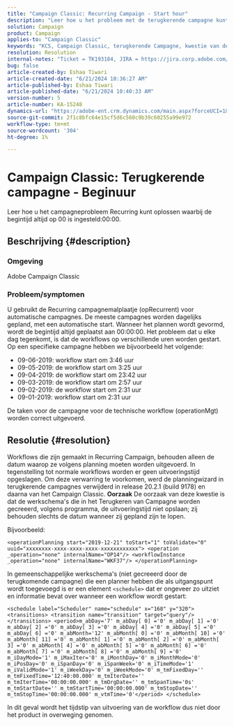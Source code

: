 ```yaml
---
title: "Campaign Classic: Recurring Campaign - Start hour"
description: "Leer hoe u het probleem met de terugkerende campagne kunt oplossen waarbij de begintijd altijd is ingesteld op 00:00:00."
solution: Campaign
product: Campaign
applies-to: "Campaign Classic"
keywords: "KCS, Campaign Classic, terugkerende Campagne, kwestie van de begintijd"
resolution: Resolution
internal-notes: "Ticket = TK193184, JIRA = https://jira.corp.adobe.com/browse/NEO-18567"
bug: false
article-created-by: Eshaa Tiwari
article-created-date: "6/21/2024 10:36:27 AM"
article-published-by: Eshaa Tiwari
article-published-date: "6/21/2024 10:40:33 AM"
version-number: 5
article-number: KA-15248
dynamics-url: "https://adobe-ent.crm.dynamics.com/main.aspx?forceUCI=1&pagetype=entityrecord&etn=knowledgearticle&id=ea42921a-ba2f-ef11-840a-6045bd029b18"
source-git-commit: 2f1c8bfc64e15cf5d6c560c9b39c60255a99e972
workflow-type: tm+mt
source-wordcount: '304'
ht-degree: 1%

---
```


# Campaign Classic: Terugkerende campagne - Beginuur


Leer hoe u het campagneprobleem Recurring kunt oplossen waarbij de begintijd altijd op 00 is ingesteld:00:00.

## Beschrijving {#description}


### <b>Omgeving</b>

Adobe Campaign Classic

### <b>Probleem/symptomen</b>

U gebruikt de Recurring campagnemalplaatje (opRecurrent) voor automatische campagnes. De meeste campagnes worden dagelijks gepland, met een automatische start. Wanneer het plannen wordt gevormd, wordt de begintijd altijd geplaatst aan 00:00:00. Het probleem dat u elke dag tegenkomt, is dat de workflows op verschillende uren worden gestart.
Op een specifieke campagne hebben we bijvoorbeeld het volgende:

- 09-06-2019: workflow start om 3:46 uur
- 09-05-2019: de workflow start om 3:25 uur
- 09-04-2019: de workflow start om 23:42 uur
- 09-03-2019: de workflow start om 2:57 uur
- 09-02-2019: de workflow start om 2:31 uur
- 09-01-2019: workflow start om 2:31 uur


De taken voor de campagne voor de technische workflow (operationMgt) worden correct uitgevoerd.


## Resolutie {#resolution}


Workflows die zijn gemaakt in Recurring Campaign, behouden alleen de datum waarop ze volgens planning moeten worden uitgevoerd. In tegenstelling tot normale workflows worden er geen uitvoeringstijd opgeslagen. Om deze verwarring te voorkomen, werd de planningwizard in terugkerende campagnes verwijderd in release 20.2.1 (build 9178) en daarna van het Campaign Classic.
<b>Oorzaak</b>
De oorzaak van deze kwestie is dat de werkschema&#39;s die in het Terugkeren van Campagne worden gecreeerd, volgens programma, de uitvoeringstijd niet opslaan; zij behouden slechts de datum wanneer zij gepland zijn te lopen.

Bijvoorbeeld:


```
<operationPlanning start="2019-12-21" toStart="1" toValidate="0" uuid="xxxxxxxx-xxxx-xxxx-xxxx-xxxxxxxxxxxx"> <operation _operation="none" internalName="OP14"/> <workflowInstance _operation="none" internalName="WKF37"/> </operationPlanning>
```


In gemeenschappelijke werkschema&#39;s (niet gecreeerd door de terugkomende campagne) die een planner hebben die als uitgangspunt wordt toegevoegd is er een element `<schedule>` dat er ongeveer zo uitziet en informatie bevat over wanneer een workflow wordt gestart:


```
<schedule label="Scheduler" name="schedule" x="168" y="320"> <transitions> <transition name="transition" target="query"/> </transitions> <period>m_abDay='7' m_abDay[ 0] ='0' m_abDay[ 1] ='0' m_abDay[ 2] ='0' m_abDay[ 3] ='0' m_abDay[ 4] ='0' m_abDay[ 5] ='0' m_abDay[ 6] ='0' m_abMonth='12' m_abMonth[ 0] ='0' m_abMonth[ 10] ='0' m_abMonth[ 11] ='0' m_abMonth[ 1] ='0' m_abMonth[ 2] ='0' m_abMonth[ 3] ='0' m_abMonth[ 4] ='0' m_abMonth[ 5] ='0' m_abMonth[ 6] ='0' m_abMonth[ 7] ='0' m_abMonth[ 8] ='0' m_abMonth[ 9] ='0' m_iDayMode='1' m_iMaxIter='0' m_iMonthDay='0' m_iMonthMode='0' m_iPosDay='0' m_iSpanDay='0' m_iSpanWeek='0' m_iTimeMode='1' m_iValidMode='1' m_iWeekDay='0' m_iWeekMode='0' m_tmFixedDay='' m_tmFixedTime='12:40:00.000' m_tmIterDate='' m_tmIterTime='00:00:00.000' m_tmOrgDate='' m_tmSpanTime='0s' m_tmStartDate='' m_tmStartTime='00:00:00.000' m_tmStopDate='' m_tmStopTime='00:00:00.000' m_vtmTime='0'</period> </schedule>
```




In dit geval wordt het tijdstip van uitvoering van de workflow dus niet door het product in overweging genomen.

